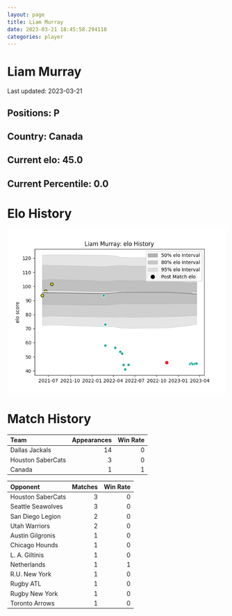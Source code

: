 ```yaml
---  
layout: page  
title: Liam Murray  
date: 2023-03-21 18:45:58.294118  
categories: player  
---
```

# Liam Murray


Last updated: 2023-03-21
## Positions: P

## Country: Canada

## Current elo: 45.0

## Current Percentile: 0.0

# Elo History


![elo history](history_LiamMurray.png)
# Match History


| Team              |   Appearances |   Win Rate |
|:------------------|--------------:|-----------:|
| Dallas Jackals    |            14 |          0 |
| Houston SaberCats |             3 |          0 |
| Canada            |             1 |          1 |

| Opponent          |   Matches |   Win Rate |
|:------------------|----------:|-----------:|
| Houston SaberCats |         3 |          0 |
| Seattle Seawolves |         3 |          0 |
| San Diego Legion  |         2 |          0 |
| Utah Warriors     |         2 |          0 |
| Austin Gilgronis  |         1 |          0 |
| Chicago Hounds    |         1 |          0 |
| L. A. Giltinis    |         1 |          0 |
| Netherlands       |         1 |          1 |
| R.U. New York     |         1 |          0 |
| Rugby ATL         |         1 |          0 |
| Rugby New York    |         1 |          0 |
| Toronto Arrows    |         1 |          0 |